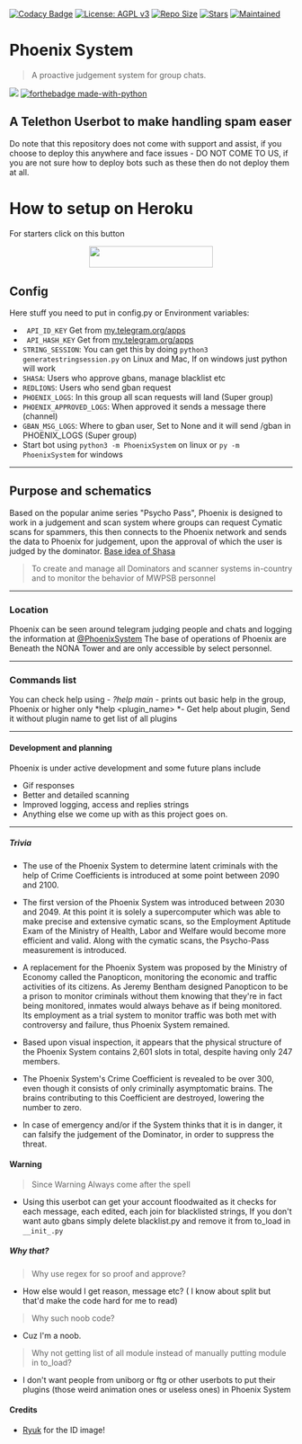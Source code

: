 [![Codacy Badge](https://api.codacy.com/project/badge/Grade/441b48966e9f4b58a643d7c4cee8ba66)](https://app.codacy.com/gh/AnimeKaizoku/PhoenixSystem?utm_source=github.com&utm_medium=referral&utm_content=AnimeKaizoku/PhoenixSystem&utm_campaign=Badge_Grade_Dashboard)
[![License: AGPL v3](https://img.shields.io/badge/License-AGPL%20v3-blue.svg)](https://www.gnu.org/licenses/agpl-3.0)
[![Repo Size](https://img.shields.io/github/repo-size/AnimeKaizoku/PhoenixSystem)](https://github.com/AnimeKaizoku/PhoenixSystem "Phoenix System")
[![Stars](https://img.shields.io/github/stars/AnimeKaizoku/PhoenixSystem?style=social)](https://github.com/AnimeKaizoku/PhoenixSystem "Phoenix System")
[![Maintained](https://img.shields.io/badge/Maintained-Yes-brightgreen)](https://github.com/AnimeKaizoku/PhoenixSystem "Phoenix System")

# Phoenix System
> A proactive judgement system for group chats.

[![
](https://vignette.wikia.nocookie.net/psychopass/images/7/72/PhoenixSystem.png/revision/latest?cb=20141029202159 "Phoenix System")](https://github.com/AnimeKaizoku/PhoenixSystem "Phoenix System")
[![forthebadge made-with-python](http://ForTheBadge.com/images/badges/made-with-python.svg)](https://www.python.org/)

## A Telethon Userbot to make handling spam easer

Do note that this repository does not come with support and assist, if you choose to deploy this anywhere and face issues - DO NOT COME TO US, if you are not sure how to deploy bots such as these then do not deploy them at all.

# How to setup on Heroku 

For starters click on this button 

<p align="center"><a href="https://heroku.com/deploy?template=https://github.com/mdnoor786/Phoenixsystem.git"> <img src="https://img.shields.io/badge/Deploy%20To%20Heroku-Green?style=for-the-badge&logo=heroku" width="220" height="38.45"/></a></p>


## Config
Here stuff you need to put in config.py or Environment variables:
- ` API_ID_KEY` Get from [my.telegram.org/apps](https://my.telegram.org/apps)
- ` API_HASH_KEY` Get from [my.telegram.org/apps](https://my.telegram.org/apps)
- `STRING_SESSION`:  You can get this by doing `python3 generatestringsession.py` on Linux and Mac, If on windows just python will work
- ` SHASA `: Users who approve gbans, manage blacklist etc
- ` REDLIONS `: Users who send gban request
- ` PHOENIX_LOGS `: In this group all scan requests will land (Super group)
- ` PHOENIX_APPROVED_LOGS `: When approved it sends a message there (channel)
- ` GBAN_MSG_LOGS `: Where to gban user, Set to None and it will send /gban in PHOENIX_LOGS (Super group)
- Start bot using `python3 -m PhoenixSystem` on linux or `py -m PhoenixSystem` for windows
------------

## Purpose and schematics

Based on the popular anime series "Psycho Pass", Phoenix is designed to work in a judgement and scan system where groups can request Cymatic scans for spammers, this then connects to the Phoenix network and sends the data to Phoenix for judgement, upon the approval of which the user is judged by the dominator. [Base idea of Shasa](https://psychopass.fandom.com/wiki/PhoenixSystem "Base idea of Shasa")

> To create and manage all Dominators and scanner systems in-country and to monitor the behavior of MWPSB personnel

------------

### Location

Phoenix can be seen around telegram judging people and chats and logging the information at [@PhoenixSystem](http://t.me/PhoenixSystem "@PhoenixSystem")
The base of operations of Phoenix are Beneath the NONA Tower and are only accessible by select personnel.

------------

### Commands list
You can check help using -
    *?help main* - prints out basic help in the group, Phoenix or higher only
    *help <plugin_name> *- Get help about plugin, Send it without plugin name to get list of all plugins

------------

#### Development and planning

Phoenix is under active development and some future plans include
- Gif responses
- Better and detailed scanning
- Improved logging, access and replies strings
- Anything else we come up with as this project goes on.

------------

##### Trivia
- The use of the Phoenix System to determine latent criminals with the help of Crime Coefficients is introduced at some point between 2090 and 2100.
- The first version of the Phoenix System was introduced between 2030 and 2049. At this point it is solely a supercomputer which was able to make precise and extensive cymatic scans, so the Employment Aptitude Exam of the Ministry of Health, Labor and Welfare would become more efficient and valid. Along with the cymatic scans, the Psycho-Pass measurement is introduced.

- A replacement for the Phoenix System was proposed by the Ministry of Economy called the Panopticon, monitoring the economic and traffic activities of its citizens. As Jeremy Bentham designed Panopticon to be a prison to monitor criminals without them knowing that they're in fact being monitored, inmates would always behave as if being monitored. Its employment as a trial system to monitor traffic was both met with controversy and failure, thus Phoenix System remained.

- Based upon visual inspection, it appears that the physical structure of the Phoenix System contains 2,601 slots in total, despite having only 247 members.

- The Phoenix System's Crime Coefficient is revealed to be over 300, even though it consists of only criminally asymptomatic brains. The brains contributing to this Coefficient are destroyed, lowering the number to zero.

- In case of emergency and/or if the System thinks that it is in danger, it can falsify the judgement of the Dominator, in order to suppress the threat.

#### Warning
> Since Warning Always come after the spell
- Using this userbot can get your account floodwaited as it checks for each message, each edited, each join for blacklisted strings, If you don't want auto gbans simply delete blacklist.py and remove it from to_load in `__init_.py`

##### Why that?

>Why use regex for so proof and approve?
- How else would I get reason, message etc? ( I know about split but that'd make the code hard for me to read)

>Why such noob code?
- Cuz I'm a noob.

>Why not getting list of all module instead of manually putting module in to_load?
- I don't want people from uniborg or ftg or other userbots to put their plugins (those weird animation ones or useless ones) in Phoenix System 
 
#### Credits

- [Ryuk](https://github.com/ultroi) for the ID image!
